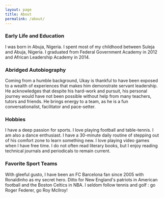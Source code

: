 ```yaml
---
layout: page
title: About
permalink: /about/
---
```


### Early Life and Education
I was born in Abuja, Nigeria. I spent most of my childhood between Suleja and Abuja, Nigeria.  I graduated from Federal Government Academy in 2012 and African Leadership Academy in 2014.

### Abridged Autobiography
Coming from a humble background, Ukay is thankful to have been exposed to a wealth of experiences that makes him demonstrate servant leadership. He acknowledges that despite his hard-work and pursuit, his personal journey would have not been possible without help from many teachers, tutors and friends. He brings energy to a team, as he is a fun conversationalist, facilitator and pace-setter. 

### Hobbies
I have a deep passion for sports.  I love playing football and table-tennis. I am also a dance enthusiast. I have a 30-minute daily routine of stepping out of his comfort zone to learn something new. I love playing video games when I have free time. I do not often read literary books, but I enjoy reading technical journals and periodicals to remain current.

### Favorite Sport Teams
With gleeful gusto, I have been an FC Barcelona fan since 2005 with Ronaldinho as my secret hero.  Ditto for New England's patriots in American football and the Boston Celtics in NBA. I seldom follow tennis and golf : go Roger Federer, go Roy Mcllroy! 